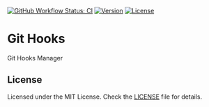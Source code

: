 [![GitHub Workflow Status: CI](https://img.shields.io/github/workflow/status/MunifTanjim/x-git-hooks/CI?label=CI&style=for-the-badge)](https://github.com/MunifTanjim/x-git-hooks/actions?query=workflow%3ACI)
[![Version](https://img.shields.io/crates/v/x-git-hooks?style=for-the-badge)](https://crates.io/crates/x-git-hooks)
[![License](https://img.shields.io/github/license/MunifTanjim/x-git-hooks?style=for-the-badge)](https://github.com/MunifTanjim/x-git-hooks/blob/main/LICENSE)

# Git Hooks

Git Hooks Manager

## License

Licensed under the MIT License. Check the [LICENSE](./LICENSE) file for details.
